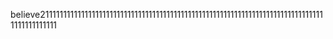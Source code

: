 believe21111111111111111111111111111111111111111111111111111111111111111111111111111111111111111111
